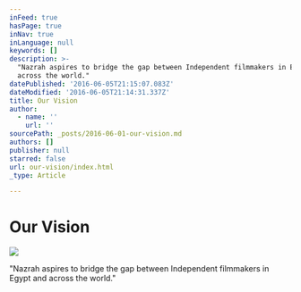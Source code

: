 ```yaml
---
inFeed: true
hasPage: true
inNav: true
inLanguage: null
keywords: []
description: >-
  "Nazrah aspires to bridge the gap between Independent filmmakers in Egypt and
  across the world."
datePublished: '2016-06-05T21:15:07.083Z'
dateModified: '2016-06-05T21:14:31.337Z'
title: Our Vision
author:
  - name: ''
    url: ''
sourcePath: _posts/2016-06-01-our-vision.md
authors: []
publisher: null
starred: false
url: our-vision/index.html
_type: Article

---
```

# Our Vision
![](https://the-grid-user-content.s3-us-west-2.amazonaws.com/45296da0-08ed-43c3-b05d-d42b1f121a33.jpg)

"Nazrah aspires to bridge the gap between Independent filmmakers in Egypt and across the world."